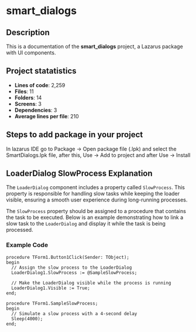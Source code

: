 # smart_dialogs

## Description

This is a documentation of the **smart_dialogs** project, a Lazarus package
with UI components.

## Project statatistics

- **Lines of code**: 2,259
- **Files**: 11
- **Folders**: 14
- **Screens**: 3
- **Dependencies**: 3
- **Average lines per file**: 210

## Steps to add package in your project

In lazarus IDE go to Package -> Open package file (.lpk) and select the SmartDialogs.lpk
file, after this, Use -> Add to project and after Use -> Install

## LoaderDialog SlowProcess Explanation

The `LoaderDialog` component includes a property called `SlowProcess`. This property is responsible for handling slow tasks while keeping the loader visible, ensuring a smooth user experience during long-running processes.

The `SlowProcess` property should be assigned to a procedure that contains the task to be executed. Below is an example demonstrating how to link a slow task to the `LoaderDialog` and display it while the task is being processed.

### Example Code

```Object Pascal
procedure TForm1.Button1Click(Sender: TObject);
begin
  // Assign the slow process to the LoaderDialog
  LoaderDialog1.SlowProcess := @SampleSlowProcess;

  // Make the LoaderDialog visible while the process is running
  LoaderDialog1.Visible := True;
end;

procedure TForm1.SampleSlowProcess;
begin
  // Simulate a slow process with a 4-second delay
  Sleep(4000);
end;
